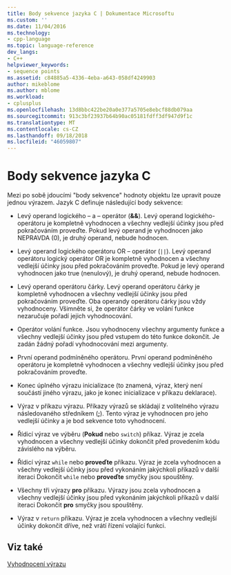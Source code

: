 ```yaml
---
title: Body sekvence jazyka C | Dokumentace Microsoftu
ms.custom: ''
ms.date: 11/04/2016
ms.technology:
- cpp-language
ms.topic: language-reference
dev_langs:
- C++
helpviewer_keywords:
- sequence points
ms.assetid: c84885a5-4336-4eba-a643-058df4249903
author: mikeblome
ms.author: mblome
ms.workload:
- cplusplus
ms.openlocfilehash: 13d8bbc422be20a0e377a5705e8ebcf88db079aa
ms.sourcegitcommit: 913c3bf23937b64b90ac05181fdff3df947d9f1c
ms.translationtype: MT
ms.contentlocale: cs-CZ
ms.lasthandoff: 09/18/2018
ms.locfileid: "46059807"
---
```

# <a name="c-sequence-points"></a>Body sekvence jazyka C

Mezi po sobě jdoucími "body sekvence" hodnoty objektu lze upravit pouze jednou výrazem. Jazyk C definuje následující body sekvence:

- Levý operand logického – a – operátor (**&&**). Levý operand logického-operátoru je kompletně vyhodnocen a všechny vedlejší účinky jsou před pokračováním proveďte. Pokud levý operand je vyhodnocen jako NEPRAVDA (0), je druhý operand, nebude hodnocen.

- Levý operand logického operátoru OR – operátor (`||`). Levý operand operátoru logický operátor OR je kompletně vyhodnocen a všechny vedlejší účinky jsou před pokračováním proveďte. Pokud je levý operand vyhodnocen jako true (nenulový), je druhý operand, nebude hodnocen.

- Levý operand operátoru čárky. Levý operand operátoru čárky je kompletně vyhodnocen a všechny vedlejší účinky jsou před pokračováním proveďte. Oba operandy operátoru čárky jsou vždy vyhodnoceny. Všimněte si, že operátor čárky ve volání funkce nezaručuje pořadí jejich vyhodnocování.

- Operátor volání funkce. Jsou vyhodnoceny všechny argumenty funkce a všechny vedlejší účinky jsou před vstupem do této funkce dokončit. Je zadán žádný pořadí vyhodnocování mezi argumenty.

- První operand podmíněného operátoru. První operand podmíněného operátoru je kompletně vyhodnocen a všechny vedlejší účinky jsou před pokračováním proveďte.

- Konec úplného výrazu inicializace (to znamená, výraz, který není součástí jiného výrazu, jako je konec inicializace v příkazu deklarace).

- Výraz v příkazu výrazu. Příkazy výrazů se skládají z volitelného výrazu následovaného středníkem (**;**). Tento výraz je vyhodnocen pro jeho vedlejší účinky a je bod sekvence toto vyhodnocení.

- Řídicí výraz ve výběru (**Pokud** nebo `switch`) příkaz. Výraz je zcela vyhodnocen a všechny vedlejší účinky dokončit před provedením kódu závislého na výběru.

- Řídicí výraz `while` nebo **proveďte** příkazu. Výraz je zcela vyhodnocen a všechny vedlejší účinky jsou před vykonáním jakýchkoli příkazů v další iteraci Dokončit `while` nebo **proveďte** smyčky jsou spouštěny.

- Všechny tři výrazy **pro** příkazu. Výrazy jsou zcela vyhodnocen a všechny vedlejší účinky jsou před vykonáním jakýchkoli příkazů v další iteraci Dokončit **pro** smyčky jsou spouštěny.

- Výraz v `return` příkazu. Výraz je zcela vyhodnocen a všechny vedlejší účinky dokončit dříve, než vrátí řízení volající funkci.

## <a name="see-also"></a>Viz také

[Vyhodnocení výrazu](../c-language/expression-evaluation-c.md)